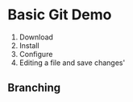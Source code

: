 # Basic Git Demo

1. Download
2. Install
3. Configure
4. Editing a file and save changes'

## Branching